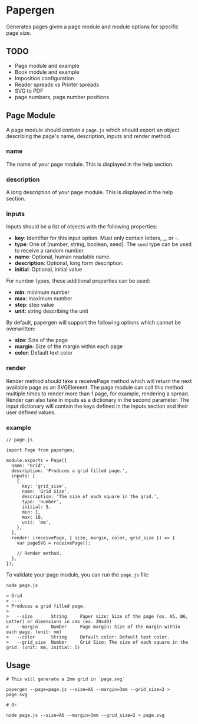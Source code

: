 
Papergen
========

Generates pages given a page module and module options for
specific page size.


TODO
----

* Page module and example
* Book module and example
* Imposition configuration
* Reader spreads vs Printer spreads
* SVG to PDF
* page numbers, page number positions

Page Module
-----------

A page module should contain a `page.js` which should export an object
describing the page's name, description, inputs and render method.

### name

The name of your page module. This is displayed in the help section.

### description

A long description of your page module. This is displayed in the help section.

### inputs

Inputs should be a list of objects with the following properties:

* **key**: Identifier for this input option. Must only contain letters, \_, or -.
* **type**: One of [number, string, boolean, seed]. The `seed` type can be used to receive a random number.
* **name**: Optional, human readable name.
* **description**: Optional, long form description.
* **initial**: Optional, initial value

For number types, these additional properties can be used:

* **min**: minimum number
* **max**: maximum number
* **step**: step value
* **unit**: string describing the unit

By default, papergen will support the following options which cannot be overwritten:

* **size**: Size of the page
* **margin**: Size of the margin within each page
* **color**: Default text color

### render

Render method should take a receivePage method which will return the next available page as an SVGElement.
The page module can call this method multiple times to render more than 1 page, for example, rendering
a spread. Render can also take in inputs as a dictionary in the second parameter. The input dictionary
will contain the keys defined in the inputs section and their user defined values.


### example

```
// page.js

import Page from papergen;

module.exports = Page({
  name: 'Grid',
  description: 'Produces a grid filled page.',
  inputs: [
    {
      key: 'grid_size',
      name: 'Grid Size',
      description: 'The size of each square in the grid.',
      type: 'number',
      initial: 5,
      min: 1,
      max: 10,
      unit: 'mm',
    },
  ],
  render: (receivePage, { size, margin, color, grid_size }) => {
    var pageSVG = receivePage();

    // Render method.
  },
});

```

To validate your page module, you can run the `page.js` file:

```
node page.js

> Grid
> ----
> Produces a grid filled page.
>
>   --size       String     Paper size: Size of the page (ex. A5, B6, Letter) or dimensions in cms (ex. 20x40)
>   --margin     Number     Page margin: Size of the margin within each page. (unit: mm)
>   --color      String     Default color: Default text color.
>   --grid_size  Number     Grid Size: The size of each square in the grid. (unit: mm, initial: 5)
```

Usage
-----

```
# This will generate a 2mm grid in `page.svg`

papergen --page=page.js --size=A6 --margin=3mm --grid_size=2 > page.svg

# Or

node page.js --size=A6 --margin=3mm --grid_size=2 > page.svg
```

